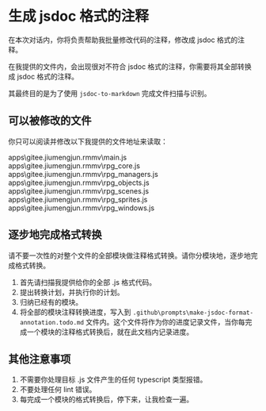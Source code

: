 # 生成 jsdoc 格式的注释

在本次对话内，你将负责帮助我批量修改代码的注释，修改成 jsdoc 格式的注释。

在我提供的文件内，会出现很对不符合 jsdoc 格式的注释，你需要将其全部转换成 jsdoc 格式的注释。

其最终目的是为了使用 `jsdoc-to-markdown` 完成文件扫描与识别。

## 可以被修改的文件

你只可以阅读并修改以下我提供的文件地址来读取：

apps\gitee.jiumengjun.rmmv\main.js
apps\gitee.jiumengjun.rmmv\rpg_core.js
apps\gitee.jiumengjun.rmmv\rpg_managers.js
apps\gitee.jiumengjun.rmmv\rpg_objects.js
apps\gitee.jiumengjun.rmmv\rpg_scenes.js
apps\gitee.jiumengjun.rmmv\rpg_sprites.js
apps\gitee.jiumengjun.rmmv\rpg_windows.js

## 逐步地完成格式转换

请不要一次性的对整个文件的全部模块做注释格式转换。请你分模块地，逐步地完成格式转换。

1. 首先请扫描我提供给你的全部 .js 格式代码。
2. 提出转换计划，并执行你的计划。
3. 归纳已经有的模块。
4. 将全部的模块注释转换进度，写入到 `.github\prompts\make-jsdoc-format-annotation.todo.md` 文件内。这个文件将作为你的进度记录文件，当你每完成一个模块的注释格式转换后，就在此文档内记录进度。

## 其他注意事项

1. 不需要你处理目标 .js 文件产生的任何 typescript 类型报错。
2. 不要处理任何 lint 错误。
3. 每完成一个模块的格式转换后，停下来，让我检查一遍。
